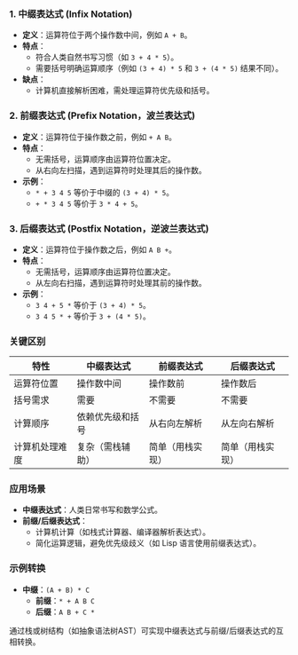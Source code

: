 ### **1. 中缀表达式 (Infix Notation)**

- **定义**：运算符位于两个操作数中间，例如 `A + B`。
- **特点**：
    - 符合人类自然书写习惯（如 `3 + 4 * 5`）。
    - 需要括号明确运算顺序（例如 `(3 + 4) * 5` 和 `3 + (4 * 5)` 结果不同）。
- **缺点**：
    - 计算机直接解析困难，需处理运算符优先级和括号。

### **2. 前缀表达式 (Prefix Notation，波兰表达式)**

- **定义**：运算符位于操作数之前，例如 `+ A B`。
- **特点**：
    - 无需括号，运算顺序由运算符位置决定。
    - 从右向左扫描，遇到运算符时处理其后的操作数。
- **示例**：
    - `* + 3 4 5` 等价于中缀的 `(3 + 4) * 5`。
    - `+ * 3 4 5` 等价于 `3 * 4 + 5`。

### **3. 后缀表达式 (Postfix Notation，逆波兰表达式)**

- **定义**：运算符位于操作数之后，例如 `A B +`。
- **特点**：
    - 无需括号，运算顺序由运算符位置决定。
    - 从左向右扫描，遇到运算符时处理其前的操作数。
- **示例**：
    - `3 4 + 5 *` 等价于 `(3 + 4) * 5`。
    - `3 4 5 * +` 等价于 `3 + (4 * 5)`。

### **关键区别**

| **特性**  | 中缀表达式    | 前缀表达式    | 后缀表达式    |
| ------- | -------- | -------- | -------- |
| 运算符位置   | 操作数中间    | 操作数前     | 操作数后     |
| 括号需求    | 需要       | 不需要      | 不需要      |
| 计算顺序    | 依赖优先级和括号 | 从右向左解析   | 从左向右解析   |
| 计算机处理难度 | 复杂（需栈辅助） | 简单（用栈实现） | 简单（用栈实现） |

### **应用场景**

- **中缀表达式**：人类日常书写和数学公式。
- **前缀/后缀表达式**：    
    - 计算机计算（如栈式计算器、编译器解析表达式）。
    - 简化运算逻辑，避免优先级歧义（如 Lisp 语言使用前缀表达式）。
### **示例转换**

- **中缀**：`(A + B) * C`
    - **前缀**：`* + A B C`
    - **后缀**：`A B + C *`

通过栈或树结构（如抽象语法树AST）可实现中缀表达式与前缀/后缀表达式的互相转换。